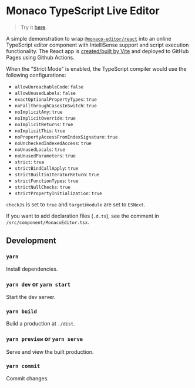 # Monaco TypeScript Live Editor

> Try it [here](https://alankrantas.github.io/monaco-ts-live-editor/).

A simple demonstration to wrap [`@monaco-editor/react`](https://www.npmjs.com/package/@monaco-editor/react) into an online TypeScript editor component with IntelliSense support and script execution functionality. The React app is [created/built by Vite](https://vitejs.dev/) and deployed to GitHub Pages using Github Actions.

When the "Strict Mode" is enabled, the TypeScript compiler would use the following configurations:

- `allowUnreachableCode`: `false`
- `allowUnusedLabels`: `false`
- `exactOptionalPropertyTypes`: `true`
- `noFallthroughCasesInSwitch`: `true`
- `noImplicitAny`: `true`
- `noImplicitOverride`: `true`
- `noImplicitReturns`: `true`
- `noImplicitThis`: `true`
- `noPropertyAccessFromIndexSignature`: `true`
- `noUncheckedIndexedAccess`: `true`
- `noUnusedLocals`: `true`
- `noUnusedParameters`: `true`
- `strict`: `true`
- `strictBindCallApply`: `true`
- `strictBuiltinIteratorReturn`: `true`
- `strictFunctionTypes`: `true`
- `strictNullChecks`: `true`
- `strictPropertyInitialization`: `true`

`checkJs` is set to `true` and `target`/`module` are set to `ESNext`.

If you want to add declaration files (`.d.ts`), see the comment in `/src/component/MonacoEditor.tsx`.

## Development

### `yarn`

Install dependencies.

### `yarn dev` or `yarn start`

Start the dev server.

### `yarn build`

Build a production at `./dist`.

### `yarn preview` or `yarn serve`

Serve and view the built production.

### `yarn commit`

Commit changes.
